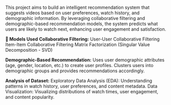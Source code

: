 This project aims to build an intelligent recommendation system that suggests videos based on user preferences, watch history, and demographic information. 
By leveraging collaborative filtering and demographic-based recommendation models, the system predicts what users are likely to watch next, enhancing user engagement and satisfaction.

**🧠 Models Used**
**Collaborative Filtering:**
User-User Collaborative Filtering
Item-Item Collaborative Filtering
Matrix Factorization (Singular Value Decomposition - SVD)

**Demographic-Based Recommendation:**
Uses user demographic attributes (age, gender, location, etc.) to create user profiles.
Clusters users into demographic groups and provides recommendations accordingly.

**Analysis of Dataset:**
Exploratory Data Analysis (EDA): Understanding patterns in watch history, user preferences, and content metadata.
Data Visualization: Visualizing distributions of watch times, user engagement, and content popularity.
